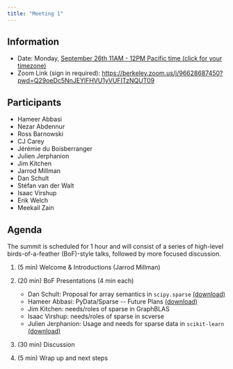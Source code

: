 ```yaml
---
title: "Meeting 1"
---
```


## Information

- Date: Monday, [September 26th 11AM - 12PM Pacific time (click for your timezone)](https://www.timeanddate.com/worldclock/converter.html?iso=20220926T180000&p1=224)
- Zoom Link (sign in required): https://berkeley.zoom.us/j/96628687450?pwd=Q29oeDc5NnJEYlFHVU1yVUFITzNQUT09

## Participants

- Hameer Abbasi
- Nezar Abdennur
- Ross Barnowski
- CJ Carey
- Jérémie du Boisberranger
- Julien Jerphanion
- Jim Kitchen
- Jarrod Millman
- Dan Schult
- Stéfan van der Walt
- Isaac Virshup
- Erik Welch
- Meekail Zain

## Agenda

The summit is scheduled for 1 hour and will consist of a series of high-level
birds-of-a-feather (BoF)-style talks, followed by more focused discussion.

1. (5 min) Welcome & Introductions (Jarrod Millman)

2. (20 min) BoF Presentations (4 min each)

   - Dan Schult: Proposal for array semantics in `scipy.sparse` [(download)][scipy]
   - Hameer Abbasi: PyData/Sparse -- Future Plans [(download)][pydata-sparse]
   - Jim Kitchen: needs/roles of sparse in GraphBLAS
   - Isaac Virshup: needs/roles of sparse in scverse
   - Julien Jerphanion: Usage and needs for sparse data in `scikit-learn` [(download)][sklearn]

3. (30 min) Discussion

4. (5 min) Wrap up and next steps

[scipy]: https://scientific-python.org/doc/sparse-arrays-grant-2022.pdf
[pydata-sparse]: https://raw.githubusercontent.com/scientific-python/scientific-python.org-blobs/main/summits/sparse/meeting1/hameer-abbasi.pdf
[sklearn]: https://raw.githubusercontent.com/scientific-python/scientific-python.org-blobs/main/summits/sparse/meeting1/julien-jerphanion.pdf
